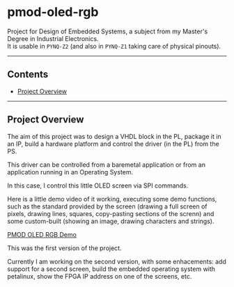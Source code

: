 # pmod-oled-rgb

Project for Design of Embedded Systems, a subject from my Master's Degree in Industrial Electronics.  
It is usable in `PYNQ-Z2` (and also in `PYNQ-Z1` taking care of physical pinouts).  

***

## Contents

- [Project Overview](#project-overview)

***

## Project Overview

The aim of this project was to design a VHDL block in the PL, package it in an IP, build a hardware platform and control the driver (in the PL) from the PS.

This driver can be controlled from a baremetal application or from an application running in an Operating System.

In this case, I control this little OLED screen via SPI commands.

Here is a little demo video of it working, executing some demo functions, such as the standard provided by the screen
(drawing a full screen of pixels, drawing lines, squares, copy-pasting sections of the screnn) and some custom-built
(showing an image, drawing characters and strings).

[PMOD OLED RGB Demo][youtube-demo]

This was the first version of the project.

Currently I am working on the second version, with some enhacements: add support for a second screen, build the embedded operating system with petalinux, show the FPGA IP address on one of the screens, etc.


[youtube-demo]: https://youtu.be/TNlVlC1Tnaw
